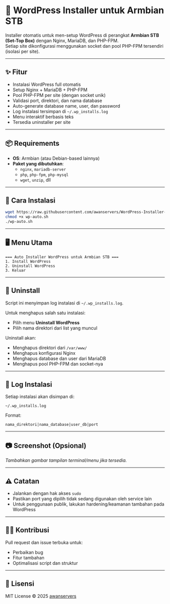 # 🧰 WordPress Installer untuk Armbian STB

Installer otomatis untuk men-setup WordPress di perangkat **Armbian STB (Set-Top Box)** dengan Nginx, MariaDB, dan PHP-FPM.  
Setiap site dikonfigurasi menggunakan socket dan pool PHP-FPM tersendiri (isolasi per site).

---

## ✨ Fitur

- Instalasi WordPress full otomatis
- Setup Nginx + MariaDB + PHP-FPM
- Pool PHP-FPM per site (dengan socket unik)
- Validasi port, direktori, dan nama database
- Auto-generate database name, user, dan password
- Log instalasi tersimpan di `~/.wp_installs.log`
- Menu interaktif berbasis teks
- Tersedia uninstaller per site

---

## 📦 Requirements

- **OS**: Armbian (atau Debian-based lainnya)
- **Paket yang dibutuhkan**:
  - `nginx`, `mariadb-server`
  - `php`, `php-fpm`, `php-mysql`
  - `wget`, `unzip`, dll

---

## 🚀 Cara Instalasi

```bash
wget https://raw.githubusercontent.com/awanservers/WordPress-Installer-Armbian-STB/main/wp-auto.sh
chmod +x wp-auto.sh
./wp-auto.sh
```

---

## 🖥️ Menu Utama

```text
=== Auto Installer WordPress untuk Armbian STB ===
1. Install WordPress
2. Uninstall WordPress
3. Keluar
```

---

## 🧹 Uninstall

Script ini menyimpan log instalasi di `~/.wp_installs.log`.

Untuk menghapus salah satu instalasi:
- Pilih menu **Uninstall WordPress**
- Pilih nama direktori dari list yang muncul

Uninstall akan:
- Menghapus direktori dari `/var/www/`
- Menghapus konfigurasi Nginx
- Menghapus database dan user dari MariaDB
- Menghapus pool PHP-FPM dan socket-nya

---

## 📝 Log Instalasi

Setiap instalasi akan disimpan di:

```
~/.wp_installs.log
```

Format:
```
nama_direktori|nama_database|user_db|port
```

---

## 📷 Screenshot (Opsional)

_Tambahkan gambar tampilan terminal/menu jika tersedia._

---

## ⚠️ Catatan

- Jalankan dengan hak akses `sudo`
- Pastikan port yang dipilih tidak sedang digunakan oleh service lain
- Untuk penggunaan publik, lakukan hardening/keamanan tambahan pada WordPress

---

## 🧑‍💻 Kontribusi

Pull request dan issue terbuka untuk:
- Perbaikan bug
- Fitur tambahan
- Optimalisasi script dan struktur

---

## 📄 Lisensi

MIT License © 2025 [awanservers](https://www.awanservers.com)
